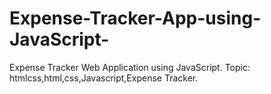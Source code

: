 # Expense-Tracker-App-using-JavaScript-
Expense Tracker Web Application using JavaScript. Topic: htmlcss,html,css,Javascript,Expense Tracker.
